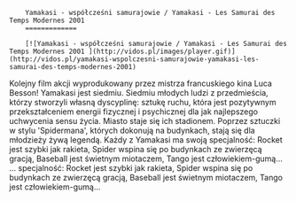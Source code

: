 
        Yamakasi - współcześni samurajowie / Yamakasi - Les Samurai des Temps Modernes 2001 
        =============
        
        [![Yamakasi - współcześni samurajowie / Yamakasi - Les Samurai des Temps Modernes 2001 ](http://vidos.pl/images/player.gif)](http://vidos.pl/yamakasi-wspolczesni-samurajowie-yamakasi-les-samurai-des-temps-modernes-2001)
        
        
 Kolejny film akcji wyprodukowany przez mistrza francuskiego kina Luca Besson! Yamakasi jest siedmiu. Siedmiu młodych ludzi z przedmieścia, którzy stworzyli własną dyscyplinę: sztukę ruchu, która jest pozytywnym przekształceniem energii fizycznej i psychicznej dla jak najlepszego uchwycenia sensu życia. Miasto staje się ich stadionem. Poprzez sztuczki w stylu 'Spidermana', których dokonują na budynkach, stają się dla młodzieży żywą legendą. Każdy z Yamakasi ma swoją specjalność: Rocket jest szybki jak rakieta, Spider wspina się po budynkach ze zwierzęcą gracją, Baseball jest świetnym miotaczem, Tango jest człowiekiem-gumą...   ... specjalność: Rocket jest szybki jak rakieta, Spider wspina się po budynkach ze zwierzęcą gracją, Baseball jest świetnym miotaczem, Tango jest człowiekiem-gumą...
    